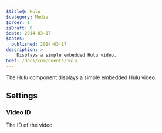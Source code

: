 ```yaml
---
$title@: Hulu
$category: Media
$order: 1
isDraft: 0
$date: 2014-03-17
$dates:
  published: 2014-03-17
description: >
    Displays a simple embedded Hulu video.
href: /docs/components/hulu
---
```

<p>The Hulu component displays a simple embedded Hulu video.</p>

<h2 class="mt4 mb4">Settings</h2>
<h3 class="mb3 mt3">Video ID</h3>
The ID of the video.
